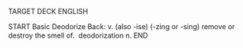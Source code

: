 TARGET DECK
ENGLISH

START
Basic
Deodorize
Back: v. (also -ise) (-zing or -sing) remove or destroy the smell of.  deodorization n.
END
